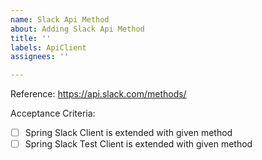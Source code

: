 ```yaml
---
name: Slack Api Method
about: Adding Slack Api Method
title: ''
labels: ApiClient
assignees: ''

---
```


Reference: https://api.slack.com/methods/

Acceptance Criteria:
- [ ] Spring Slack Client is extended with given method
- [ ] Spring Slack Test Client is extended with given method
